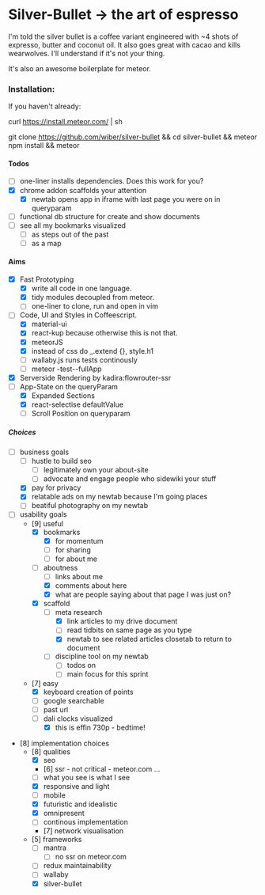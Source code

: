 # Silver-Bullet -> the art of espresso

I'm told the silver bullet is a coffee variant engineered with ~4 shots of expresso, butter and coconut oil. It also goes great with cacao and kills wearwolves. I'll understand if it's not your thing.

It's also an awesome boilerplate for meteor.

### Installation:

If you haven't already:

 curl https://install.meteor.com/ | sh

git clone https://github.com/wiber/silver-bullet && cd silver-bullet && meteor npm install && meteor


#### Todos
- [ ] one-liner installs dependencies. Does this work for you?
- [x] chrome addon scaffolds your attention
    - [x] newtab opens app in iframe with last page you were on in queryparam
- [ ] functional db structure for create and show documents
- [ ] see all my bookmarks visualized
  - [ ] as steps out of the past
  - [ ] as a map

#### Aims
- [x] Fast Prototyping
  - [x] write all code in one language.
  - [x] tidy modules decoupled from meteor.
  - [ ] one-liner to clone, run and open in vim
- [ ] Code, UI and Styles in Coffeescript.
  - [x] material-ui
  - [x] react-kup because otherwise this is not that.
  - [x] meteorJS
  - [x] instead of css do _.extend {}, style.h1
  - [ ] wallaby.js runs tests continously
  - [ ] meteor -test--fullApp
- [x] Serverside Rendering by kadira:flowrouter-ssr
- [ ] App-State on the queryParam
  - [x] Expanded Sections
  - [x] react-selectise defaultValue
  - [ ] Scroll Position on queryparam

##### Choices
- [ ] business goals
  - [ ] hustle to build seo
    - [ ] legitimately own your about-site
    - [ ] advocate and engage people who sidewiki your stuff
  - [x] pay for privacy
  - [x] relatable ads on my newtab because I'm going places
  - [ ] beatiful photography on my newtab
- [ ] usability goals
  - [9] useful
    - [x] bookmarks
      - [x] for momentum
      - [ ] for sharing
      - [ ] for about me
    - [ ] aboutness
      - [ ] links about me
      - [x] comments about here
      - [x] what are people saying about that page I was just on?
    - [x] scaffold
      - [ ] meta research
        - [x] link articles to my drive document
        - [ ] read tidbits on same page as you type
        - [x] newtab to see related articles closetab to return to document
      - [ ] discipline tool on my newtab
        - [ ] todos on
        - [ ] main focus for this sprint
  - [7] easy
    - [x] keyboard creation of points
    - [ ] google searchable
    - [ ] past url
    - [ ] dali clocks visualized
      - [x] this is effin 730p - bedtime!
- [8] implementation choices
  - [8] qualities
    - [x] seo
    - [6] ssr - not critical - meteor.com ...
    - [ ] what you see is what I see
    - [x] responsive and light
    - [ ] mobile
    - [x] futuristic and idealistic
    - [x] omnipresent
    - [ ] continous implementation
    - [7] network visualisation
  - [5] frameworks
    - [ ] mantra
      - [ ] no ssr on meteor.com
    - [ ] redux maintainability
    - [ ] wallaby
    - [x] silver-bullet
